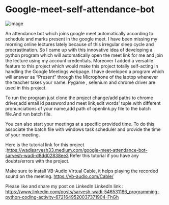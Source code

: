 # Google-meet-self-attendance-bot
![image](https://user-images.githubusercontent.com/53044755/128644862-24050b91-ce1c-4988-bfe7-1ba20a484a9b.png)


An attendance bot which joins google meet automatically according to  schedule and marks  present in the google meet.
I have been missing my morning online lectures lately because of this irregular sleep cycle and procrastination. 
So I came up with this innovative idea of developing a python program which will automatically open the meet link for me and join the lecture using my account credentials. 
Moreover I added a versatile feature to this project which would make this project totally self-acting in handling the Google Meetings webpage. 
I have developed a program which will answer as “Present” through the Microphone of the laptop whenever the teacher takes your name. Pygame , selenium and chrome driver are used in this project.


To run the program just clone the project change/add paths to chrome driver,add email id password and meet link,edit words' tuple with different pronunciations of your name,add path of openlink.py file to the batch file.And run batch file.


You can also start your meetings at a specific provided time. To do this associate the batch file with windows task scheduler and provide the time of your meeting.

Here is the tutorial link for this project :https://wadisarvesh33.medium.com/google-meet-attendance-bot-sarvesh-wadi-d8dd02838ee3 
Refer this tutorial if you have any doubts/errors with the project.

Make sure to install VB-Audio Virtual Cable, it helps playing the recorded sound on the meeting.
https://vb-audio.com/Cable/

Please like and share my post on LinkedIn 
LinkedIn link :
https://www.linkedin.com/posts/sarvesh-wadi-546531186_programming-python-coding-activity-6721649520037371904-FhGh
